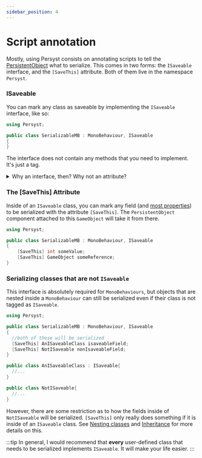 ```yaml
---
sidebar_position: 4
---
```


# Script annotation

Mostly, using Persyst consists on annotating scripts to tell the [PersistentObject](/) what to serialize. This comes in two forms: the `ISaveable` interface, and the `[SaveThis]` attribute. Both of them live in the namespace `Persyst`.

### ISaveable

You can mark any class as saveable by implementing the `ISaveable` interface, like so:

```cs
using Persyst;

public class SerializableMB : MonoBehaviour, ISaveable
{
}
```

The interface does not contain any methods that you need to implement. It's just a tag.

<details>
  <summary>Why an interface, then? Why not an attribute?</summary>
  <div>
    If you must know, it's because it lets me gather all the relevant components doing <code>GetComponents&lt;ISaveable&gt;()</code> inside of the PersistentObject. It could have been an attribute as well, this is just very slightly more convenient.
  </div>
</details>


### The \[SaveThis\] Attribute

Inside of an `ISaveable` class, you can mark any field (and [most properties](Serializable_data)) to be serialized with the attribute `[SaveThis]`. The `PersistentObject` component attached to this `GameObject` will take it from there.

```cs
using Persyst;

public class SerializableMB : MonoBehaviour, ISaveable
{
    [SaveThis] int someValue;
    [SaveThis] GameObject someReference;
}
```

### Serializing classes that are not `ISaveable`

This interface is absolutely required for `MonoBehaviours`, but objects that are nested inside a `MonoBehaviour` can still be serialized even if their class is not tagged as `ISaveable`.

```cs
using Persyst;

public class SerializableMB : MonoBehaviour, ISaveable
{
  //both of these will be serialized
  [SaveThis] AnISaveableClass isaveableField;
  [SaveThis] NotISaveable nonIsaveableField; 
}

public class AnISaveableClass : ISaveable{
  //...
}

public class NotISaveable{
  //...
}
```

However, there are some restriction as to how the fields inside of `NotISaveable` will be serialized. `[SaveThis]` only really does something if it is inside of an `ISaveable` class. See [Nesting classes](/Tutorial/Know_more/Nesting_classes) and [Inheritance](/Tutorial/Know_more/inheritance) for more details on this.

:::tip
In general, I would recommend that **every** user-defined class that needs to be serialized implements `ISaveable`. It will make your life easier.
:::